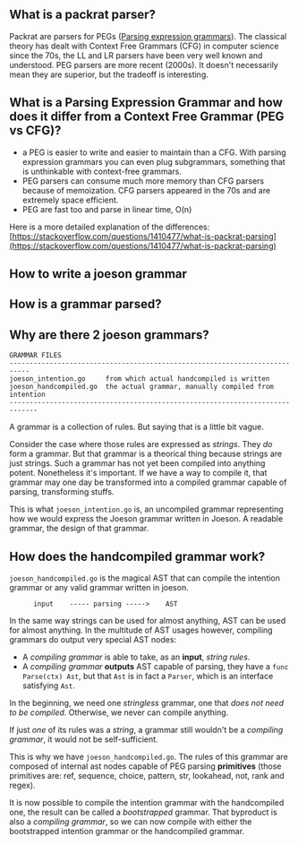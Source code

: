 ## What is a packrat parser?

Packrat are parsers for PEGs ([Parsing expression grammars](https://en.wikipedia.org/wiki/Parsing_expression_grammar)). The classical theory has dealt with Context Free Grammars (CFG) in computer science since the 70s, the LL and LR parsers have been very well known and understood. PEG parsers are more recent (2000s). It doesn't necessarily mean they are superior, but the tradeoff is interesting.

## What is a Parsing Expression Grammar and how does it differ from a Context Free Grammar (PEG vs CFG)?

* a PEG is easier to write and easier to maintain than a CFG. With parsing expression grammars you can even plug subgrammars, something that is unthinkable with context-free grammars.
* PEG parsers can consume much more memory than CFG parsers because of memoization. CFG parsers appeared in the 70s and are extremely space efficient.
* PEG are fast too and parse in linear time, O(n)

Here is a more detailed explanation of the differences: [https://stackoverflow.com/questions/1410477/what-is-packrat-parsing](https://stackoverflow.com/questions/1410477/what-is-packrat-parsing)

## How to write a joeson grammar
## How is a grammar parsed?
## Why are there 2 joeson grammars?

```
GRAMMAR FILES
---------------------------------------------------------------------------
joeson_intention.go     from which actual handcompiled is written
joeson_handcompiled.go  the actual grammar, manually compiled from intention
-----------------------------------------------------------------------------
```

A grammar is a collection of rules. But saying that is a little bit vague.

Consider the case where those rules are expressed as *strings*. 
They *do* form a grammar. But that grammar is a theorical thing because strings are just strings.
Such a grammar has not yet been compiled into anything potent. Nonetheless it's
important. If we have a way to compile it, that grammar may one day be 
transformed into a compiled grammar capable of parsing, transforming stuffs.

This is what `joeson_intention.go` is, an uncompiled grammar representing how
we would express the Joeson grammar written in Joeson. A readable grammar, the
design of that grammar.

## How does the handcompiled grammar work? 

`joeson_handcompiled.go` is the magical AST that can compile the intention
grammar or any valid grammar written in joeson.

```
      input    ----- parsing ----->    AST
```

In the same way strings can be used for almost anything, AST can be used for almost anything. In the multitude of AST usages however, compiling grammars do output very special AST nodes:

* A *compiling grammar* is able to take, as an **input**, *string rules*.  
* A *compiling grammar* **outputs** AST capable of parsing, they have a `func Parse(ctx) Ast`, but that `Ast` is in fact a `Parser`, which is an interface satisfying `Ast`.

In the beginning, we need one *stringless* grammar, one that *does not need to be compiled*. Otherwise, we never can compile anything. 

If just *one* of its rules was a *string*, a grammar still wouldn't be a *compiling grammar*, it would not be self-sufficient. 

This is why we have `joeson_handcompiled.go`. The rules of this grammar are composed of internal ast nodes capable of PEG parsing **primitives** (those primitives are: ref, sequence, choice, pattern, str, lookahead, not, rank and regex).

It is now possible to compile the intention grammar with the handcompiled one, the result can be called a *bootstrapped* grammar. That byproduct is also a *compiling grammar*, so we can now compile with either the bootstrapped intention grammar or the handcompiled grammar.

